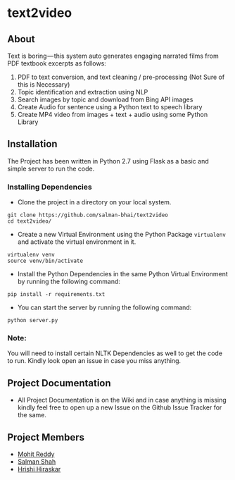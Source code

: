 # text2video

## About

Text is boring — this system auto generates engaging narrated films from PDF textbook excerpts as follows:
1. PDF to text conversion, and text cleaning / pre-processing (Not Sure of this is Necessary)
2. Topic identification and extraction using NLP 
3. Search images by topic and download from Bing API images 
4. Create Audio for sentence using a Python text to speech library
5. Create MP4 video from images + text + audio using some Python Library 

## Installation 

The Project has been written in Python 2.7 using Flask as a basic and simple server to run the code.

### Installing Dependencies

* Clone the project in a directory on your local system.
```
git clone https://github.com/salman-bhai/text2video
cd text2video/
```

* Create a new Virtual Environment using the Python Package `virtualenv` and activate the virtual environment in it.
```
virtualenv venv
source venv/bin/activate
```

* Install the Python Dependencies in the same Python Virtual Environment by running the following command:
```
pip install -r requirements.txt
```

* You can start the server by running the following command:
```
python server.py
```

### Note:
You will need to install certain NLTK Dependencies as well to get the code to run. Kindly look open an issue in case you miss anything.

## Project Documentation

* All Project Documentation is on the Wiki and in case anything is missing kindly feel free to open up a new Issue on the Github Issue Tracker for the same.

## Project Members

* [Mohit Reddy](https://github.com/mohitreddy1996)
* [Salman Shah](https://github.com/salman-bhai)
* [Hrishi Hiraskar](https://github.com/hrily)